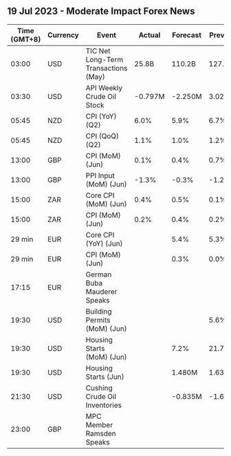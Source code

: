 ## 19 Jul 2023 - Moderate Impact Forex News
| Time (GMT+8) | Currency | Event | Actual | Forecast | Previous |
|------|----------|-------|--------|----------|----------|
| 03:00 | USD | TIC Net Long-Term Transactions (May) | 25.8B | 110.2B | 127.8B |
| 03:30 | USD | API Weekly Crude Oil Stock | -0.797M | -2.250M | 3.026M |
| 05:45 | NZD | CPI (YoY) (Q2) | 6.0% | 5.9% | 6.7% |
| 05:45 | NZD | CPI (QoQ) (Q2) | 1.1% | 1.0% | 1.2% |
| 13:00 | GBP | CPI (MoM) (Jun) | 0.1% | 0.4% | 0.7% |
| 13:00 | GBP | PPI Input (MoM) (Jun) | -1.3% | -0.3% | -1.2% |
| 15:00 | ZAR | Core CPI (MoM) (Jun) | 0.4% | 0.5% | 0.1% |
| 15:00 | ZAR | CPI (MoM) (Jun) | 0.2% | 0.4% | 0.2% |
| 29 min | EUR | Core CPI (YoY) (Jun) |  | 5.4% | 5.3% |
| 29 min | EUR | CPI (MoM) (Jun) |  | 0.3% | 0.0% |
| 17:15 | EUR | German Buba Mauderer Speaks |  |  |  |
| 19:30 | USD | Building Permits (MoM) (Jun) |  |  | 5.6% |
| 19:30 | USD | Housing Starts (MoM) (Jun) |  | 7.2% | 21.7% |
| 19:30 | USD | Housing Starts (Jun) |  | 1.480M | 1.631M |
| 21:30 | USD | Cushing Crude Oil Inventories |  | -0.835M | -1.605M |
| 23:00 | GBP | MPC Member Ramsden Speaks |  |  |  |
